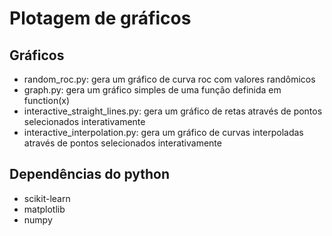 # Plotagem de gráficos

## Gráficos

- random_roc.py: gera um gráfico de curva roc com valores randômicos
- graph.py: gera um gráfico simples de uma função definida em function(x)
- interactive_straight_lines.py: gera um gráfico de retas através de pontos selecionados interativamente
- interactive_interpolation.py: gera um gráfico de curvas interpoladas através de pontos selecionados interativamente

## Dependências do python

- scikit-learn
- matplotlib
- numpy
